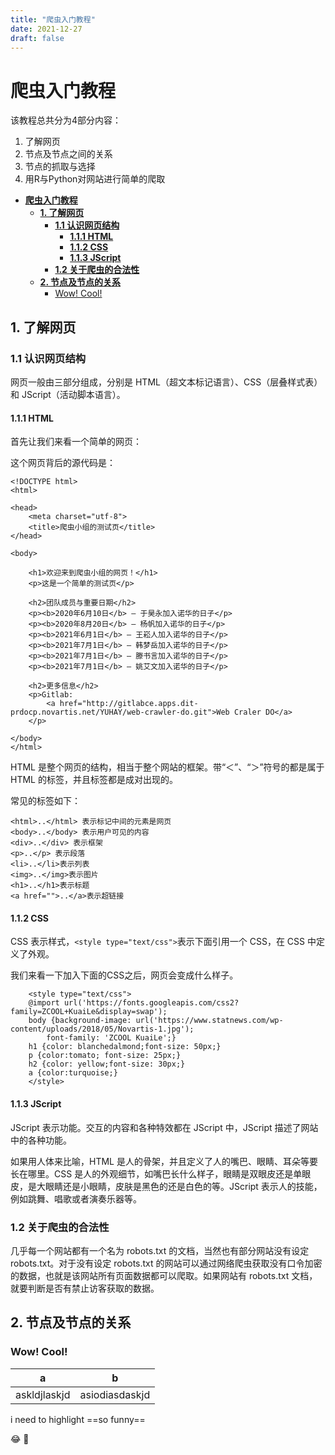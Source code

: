 ```yaml
---
title: "爬虫入门教程"
date: 2021-12-27
draft: false
---
```

# **爬虫入门教程**
该教程总共分为4部分内容：
1. 了解网页
2. 节点及节点之间的关系
3. 节点的抓取与选择
4. 用R与Python对网站进行简单的爬取

- [**爬虫入门教程**](#爬虫入门教程)
  - [**1. 了解网页**](#1-了解网页)
    - [**1.1 认识网页结构**](#11-认识网页结构)
      - [**1.1.1 HTML**](#111-html)
      - [**1.1.2 CSS**](#112-css)
      - [**1.1.3 JScript**](#113-jscript)
    - [**1.2 关于爬虫的合法性**](#12-关于爬虫的合法性)
  - [**2. 节点及节点的关系**](#2-节点及节点的关系)
    - [Wow! Cool!](#wow-cool)

## **1. 了解网页** 
### **1.1 认识网页结构**
网页一般由三部分组成，分别是 HTML（超文本标记语言）、CSS（层叠样式表）和 JScript（活动脚本语言）。
#### **1.1.1 HTML**
首先让我们来看一个简单的网页：

这个网页背后的源代码是：
```
<!DOCTYPE html>
<html>

<head>
    <meta charset="utf-8">
    <title>爬虫小组的测试页</title>
</head>

<body>

    <h1>欢迎来到爬虫小组的网页！</h1>
    <p>这是一个简单的测试页</p>

    <h2>团队成员与重要日期</h2>
    <p><b>2020年6月10日</b> — 于昊永加入诺华的日子</p>
    <p><b>2020年8月20日</b> — 杨帆加入诺华的日子</p>
    <p><b>2021年6月1日</b> — 王崧人加入诺华的日子</p>
    <p><b>2021年7月1日</b> — 韩梦岳加入诺华的日子</p>
    <p><b>2021年7月1日</b> — 滕书言加入诺华的日子</p>
    <p><b>2021年7月1日</b> — 姚艾文加入诺华的日子</p>

    <h2>更多信息</h2>
    <p>Gitlab: 
        <a href="http://gitlabce.apps.dit-prdocp.novartis.net/YUHAY/web-crawler-do.git">Web Craler DO</a>
    </p>

</body>
</html>
```
HTML 是整个网页的结构，相当于整个网站的框架。带“＜”、“＞”符号的都是属于 HTML 的标签，并且标签都是成对出现的。

常见的标签如下：
```
<html>..</html> 表示标记中间的元素是网页
<body>..</body> 表示用户可见的内容
<div>..</div> 表示框架
<p>..</p> 表示段落
<li>..</li>表示列表
<img>..</img>表示图片
<h1>..</h1>表示标题
<a href="">..</a>表示超链接
```
#### **1.1.2 CSS**
CSS 表示样式，`<style type="text/css">`表示下面引用一个 CSS，在 CSS 中定义了外观。

我们来看一下加入下面的CSS之后，网页会变成什么样子。

```
    <style type="text/css">
    @import url('https://fonts.googleapis.com/css2?family=ZCOOL+KuaiLe&display=swap');
    body {background-image: url('https://www.statnews.com/wp-content/uploads/2018/05/Novartis-1.jpg');
        font-family: 'ZCOOL KuaiLe';}
    h1 {color: blanchedalmond;font-size: 50px;}
    p {color:tomato; font-size: 25px;}
    h2 {color: yellow;font-size: 30px;}
    a {color:turquoise;}
    </style>
```
#### **1.1.3 JScript**
JScript 表示功能。交互的内容和各种特效都在 JScript 中，JScript 描述了网站中的各种功能。

如果用人体来比喻，HTML 是人的骨架，并且定义了人的嘴巴、眼睛、耳朵等要长在哪里。CSS 是人的外观细节，如嘴巴长什么样子，眼睛是双眼皮还是单眼皮，是大眼睛还是小眼睛，皮肤是黑色的还是白色的等。JScript 表示人的技能，例如跳舞、唱歌或者演奏乐器等。

### **1.2 关于爬虫的合法性**
几乎每一个网站都有一个名为 robots.txt 的文档，当然也有部分网站没有设定 robots.txt。对于没有设定 robots.txt 的网站可以通过网络爬虫获取没有口令加密的数据，也就是该网站所有页面数据都可以爬取。如果网站有 robots.txt 文档，就要判断是否有禁止访客获取的数据。

## **2. 节点及节点的关系** 

### Wow! Cool!
|a|b|
|---|---|
askldjlaskjd|asiodiasdaskjd 

i need to highlight ==so funny==

:joy: :christmas_tree:


